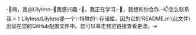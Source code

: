 -👋嗨，我@Lilyless-👀我感兴趣.-🌱，我正在学习.-💞️，我想和你合作.-📫怎么联系我.<！Lilyless/Lilyless是一个✨特殊的✨存储库，因为它的‘README.m’(此文件)出现在您的GitHub配置文件中。您可以单击预览链接查看更改。->
